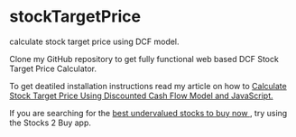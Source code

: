 # stockTargetPrice
calculate stock target price using DCF model. 

Clone my GitHub repository to get fully functional web based DCF Stock Target Price Calculator. 

To get deatiled installation instructions read my article on how to <a href="https://site.financialmodelingprep.com/discounted-cash-flow-blogs/Calculate-Stock-Target-Price-Using-Discounted-Cash-Flow-Model-and-JavaScript">Calculate Stock Target Price Using Discounted Cash Flow Model and JavaScript.
</a>

If you are searching for the <a href="https://www.stocks2buynow.com">best undervalued stocks to buy now
</a>, try using the Stocks 2 Buy app. 
